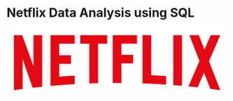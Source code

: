 # Netflix Data Analysis using SQL
![Logo](https://github.com/saachi21/Netflix-SQL-Project/blob/main/logo.png)
